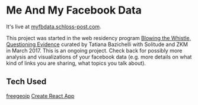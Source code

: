 # Me And My Facebook Data

It's live at [myfbdata.schloss-post.com](http://myfbdata.schloss-post.com).

This project was started in the web residency program [Blowing the Whistle, Questioning Evidence](http://webresidencies-solitude-zkm.com) curated by Tatiana Bazichelli with Solitude and ZKM in March 2017.
This is an ongoing project. Check back for possibly more analysis and visualizations of your facebook data (e.g. more details on what kind of links you are sharing, what topics you talk about).

## Tech Used

[freegeoip](https://github.com/fiorix/freegeoip)
[Create React App](https://github.com/facebookincubator/create-react-app)
